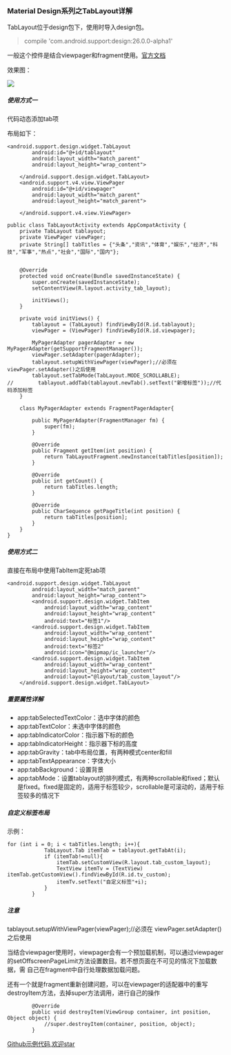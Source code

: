 ### Material Design系列之TabLayout详解

TabLayout位于design包下，使用时导入design包。

> compile 'com.android.support:design:26.0.0-alpha1'

一般这个控件是结合viewpager和fragment使用。[官方文档](https://developer.android.com/reference/android/support/design/widget/TabLayout)

效果图：

![](https://github.com/ws614054446/AndroidUI/blob/master/imgs/tablayout.png)


##### 使用方式一
代码动态添加tab项

布局如下：

```
<android.support.design.widget.TabLayout
        android:id="@+id/tablayout"
        android:layout_width="match_parent"
        android:layout_height="wrap_content">

    </android.support.design.widget.TabLayout>
    <android.support.v4.view.ViewPager
        android:id="@+id/viewpager"
        android:layout_width="match_parent"
        android:layout_height="match_parent">

    </android.support.v4.view.ViewPager>
```

```
public class TabLayoutActivity extends AppCompatActivity {
    private TabLayout tablayout;
    private ViewPager viewPager;
    private String[] tabTitles = {"头条","资讯","体育","娱乐","经济","科技","军事","热点","社会","国际","国内"};


    @Override
    protected void onCreate(Bundle savedInstanceState) {
        super.onCreate(savedInstanceState);
        setContentView(R.layout.activity_tab_layout);

        initViews();
    }

    private void initViews() {
        tablayout = (TabLayout) findViewById(R.id.tablayout);
        viewPager = (ViewPager) findViewById(R.id.viewpager);

        MyPagerAdapter pagerAdapter = new MyPagerAdapter(getSupportFragmentManager());
        viewPager.setAdapter(pagerAdapter);
        tablayout.setupWithViewPager(viewPager);//必须在 viewPager.setAdapter()之后使用
        tablayout.setTabMode(TabLayout.MODE_SCROLLABLE);
//        tablayout.addTab(tablayout.newTab().setText("新增标签"));//代码添加标签
    }

    class MyPagerAdapter extends FragmentPagerAdapter{

        public MyPagerAdapter(FragmentManager fm) {
            super(fm);
        }

        @Override
        public Fragment getItem(int position) {
            return TabLayoutFragment.newInstance(tabTitles[position]);
        }

        @Override
        public int getCount() {
            return tabTitles.length;
        }

        @Override
        public CharSequence getPageTitle(int position) {
            return tabTitles[position];
        }
    }
}
```

##### 使用方式二
直接在布局中使用TabItem定死tab项

```
<android.support.design.widget.TabLayout
        android:layout_width="match_parent"
        android:layout_height="wrap_content">
        <android.support.design.widget.TabItem
            android:layout_width="wrap_content"
            android:layout_height="wrap_content"
            android:text="标签1"/>
        <android.support.design.widget.TabItem
            android:layout_width="wrap_content"
            android:layout_height="wrap_content"
            android:text="标签2"
            android:icon="@mipmap/ic_launcher"/>
        <android.support.design.widget.TabItem
            android:layout_width="wrap_content"
            android:layout_height="wrap_content"
            android:layout="@layout/tab_custom_layout"/>
    </android.support.design.widget.TabLayout>
```

##### 重要属性详解

- app:tabSelectedTextColor：选中字体的颜色
- app:tabTextColor：未选中字体的颜色
- app:tabIndicatorColor：指示器下标的颜色
- app:tabIndicatorHeight：指示器下标的高度
- app:tabGravity：tab中布局位置，有两种模式center和fill
- app:tabTextAppearance：字体大小
- app:tabBackground：设置背景
- app:tabMode：设置tablayout的排列模式，有两种scrollable和fixed；默认是fixed。fixed是固定的，适用于标签较少，scrollable是可滚动的，适用于标签较多的情况下

##### 自定义标签布局
示例：

```
for (int i = 0; i < tabTitles.length; i++){
            TabLayout.Tab itemTab = tablayout.getTabAt(i);
            if (itemTab!=null){
                itemTab.setCustomView(R.layout.tab_custom_layout);
                TextView itemTv = (TextView) itemTab.getCustomView().findViewById(R.id.tv_custom);
                itemTv.setText("自定义标签"+i);
            }
        }
```

##### 注意
tablayout.setupWithViewPager(viewPager);//必须在 viewPager.setAdapter()之后使用

当结合viewpager使用时，viewpager会有一个预加载机制，可以通过viewpager的setOffscreenPageLimit方法设置数目。若不想页面在不可见的情况下加载数据，需
自己在fragment中自行处理数据加载问题。

还有一个就是fragment重新创建问题，可以在viewpager的适配器中的重写destroyItem方法，去掉super方法调用，进行自己的操作

```
        @Override
        public void destroyItem(ViewGroup container, int position, Object object) {
            //super.destroyItem(container, position, object);
        }
```

[Github示例代码,欢迎star](https://github.com/ws614054446/AndroidUI)